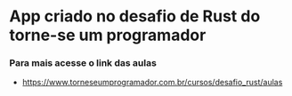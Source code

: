 # App criado no desafio de Rust do torne-se um programador
### Para mais acesse o link das aulas

- https://www.torneseumprogramador.com.br/cursos/desafio_rust/aulas